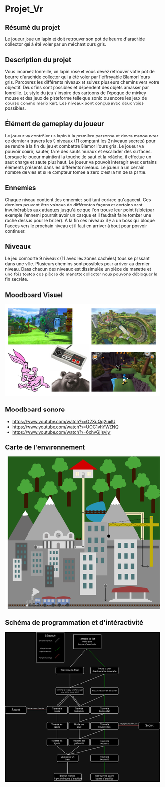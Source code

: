 # Projet_Vr

## Résumé du projet
Le joueur joue un lapin et doit retrouver son pot de beurre d'arachide collector qui à été voler par un méchant ours gris.

## Description du projet
Vous incarnez lonreille, un lapin rose et vous devez retrouver votre pot de beurre d'arachide collector qui a été voler par l'effroyable Blamor l'ours gris. Parcourez les différents niveaux et suivez plusieurs chemins vers votre objectif. Deux fins sont possibles et dépendent des objets amasser par lonreille. Le style du jeu s'inspire des cartoons de l'époque de mickey mouse et des jeux de plateforme telle que sonic ou encore les jeux de course comme mario kart. Les niveaux sont conçus avec deux voies possibles.  

## Élément de gameplay du joueur
Le joueur va contrôler un lapin à la première personne et devra manoeuvrer ce dernier à travers les 9 niveaux (11 comptant les 2 niveaux secrets) pour se rendre à la fin du jeu et combattre Blamor l'ours gris. Le joueur va pouvoir courir, sauter, faire des sauts muraux et escalader des surfaces. Lorsque le joueur maintient la touche de saut et la relâche, il effectue un saut chargé et saute plus haut. Le joueur va pouvoir interagir avec certains éléments présents dans les différents niveaux. Le joueur a un certain nombre de vies et si le compteur tombe à zéro c'est la fin de la partie. 

## Ennemies
Chaque niveau contient des ennemies soit tant coriace qu'agacent. Ces derniers peuvent être vaincus de différentes façons et certains sont invulnérables aux attaques jusqu'à ce que l'on trouve leur point faible(par exemple l'ennemi pourrait avoir un casque et il faudrait faire tomber une roche dessus pour le briser). À la fin des niveaux il y a un boss qui bloque l'accès vers le prochain niveau et il faut en arriver à bout pour pouvoir continuer.

## Niveaux
Le jeu comporte 9 niveaux (11 avec les zones cachées) tous se passant dans une ville. Plusieurs chemins sont possibles pour arriver au dernier niveau. Dans chacun des niveaux est dissimulée un pièce de manette et une fois toutes ces pièces de manette collecter nous pouvons débloquer la fin secrète.


## Moodboard Visuel

![moodboard](medias/moodboard.png)

## Moodboard sonore

- https://www.youtube.com/watch?v=O2XuQq2uplU
- https://www.youtube.com/watch?v=UOC1vhYWZNQ
- https://www.youtube.com/watch?v=6xhvGjIsvjw


## Carte de l'environnement

![carte](medias/carte.png)

## Schéma de programmation et d'intéractivité

![schema](medias/schema.png)
